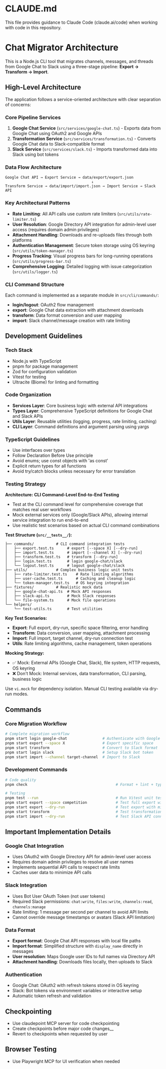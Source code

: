 # CLAUDE.md

This file provides guidance to Claude Code (claude.ai/code) when working with code in this repository.

# Chat Migrator Architecture

This is a Node.js CLI tool that migrates channels, messages, and threads from Google Chat to Slack using a three-stage pipeline: **Export → Transform → Import**.

## High-Level Architecture

The application follows a service-oriented architecture with clear separation of concerns:

### Core Pipeline Services

1. **Google Chat Service** (`src/services/google-chat.ts`) - Exports data from Google Chat using OAuth2 and Google APIs
2. **Transformation Service** (`src/services/transformation.ts`) - Converts Google Chat data to Slack-compatible format
3. **Slack Service** (`src/services/slack.ts`) - Imports transformed data into Slack using bot tokens

### Data Flow Architecture

```
Google Chat API → Export Service → data/export/export.json
                                       ↓
Transform Service → data/import/import.json → Import Service → Slack API
```

### Key Architectural Patterns

- **Rate Limiting**: All API calls use custom rate limiters (`src/utils/rate-limiter.ts`)
- **User Resolution**: Google Directory API integration for admin-level user access (requires domain admin privileges)
- **Attachment Handling**: Downloads and re-uploads files through both platforms
- **Authentication Management**: Secure token storage using OS keyring (`src/utils/token-manager.ts`)
- **Progress Tracking**: Visual progress bars for long-running operations (`src/utils/progress-bar.ts`)
- **Comprehensive Logging**: Detailed logging with issue categorization (`src/utils/logger.ts`)

### CLI Command Structure

Each command is implemented as a separate module in `src/cli/commands/`:
- **login/logout**: OAuth2 flow management
- **export**: Google Chat data extraction with attachment downloads
- **transform**: Data format conversion and user mapping
- **import**: Slack channel/message creation with rate limiting

## Development Guidelines

### Tech Stack

- Node.js with TypeScript
- pnpm for package management
- Zod for configuration validation
- Vitest for testing
- Ultracite (Biome) for linting and formatting

### Code Organization

- **Services Layer**: Core business logic with external API integrations
- **Types Layer**: Comprehensive TypeScript definitions for Google Chat and Slack APIs
- **Utils Layer**: Reusable utilities (logging, progress, rate limiting, caching)
- **CLI Layer**: Command definitions and argument parsing using yargs

### TypeScript Guidelines

- Use interfaces over types
- Follow Declaration Before Use principle
- Avoid enums; use const objects with 'as const'
- Explicit return types for all functions
- Avoid try/catch blocks unless necessary for error translation

### Testing Strategy

**Architecture: CLI Command-Level End-to-End Testing**
- Test at the CLI command level for comprehensive coverage that matches real user workflows
- Mock external services only (Google/Slack APIs), allowing internal service integration to run end-to-end
- Use realistic test scenarios based on actual CLI command combinations

**Test Structure (`src/__tests__/`):**
```
├── commands/          # CLI command integration tests
│   ├── export.test.ts      # export [--space X] [--dry-run]
│   ├── import.test.ts      # import [--channel X] [--dry-run]  
│   ├── transform.test.ts   # transform [--dry-run]
│   ├── login.test.ts       # login google-chat/slack
│   └── logout.test.ts      # logout google-chat/slack
├── utils/             # Complex business logic unit tests
│   ├── rate-limiter.test.ts    # Rate limiting algorithms
│   ├── user-cache.test.ts      # Caching and cleanup logic
│   └── token-manager.test.ts   # OS keyring integration
├── fixtures/          # Realistic mock data
│   ├── google-chat-api.ts  # Mock API responses
│   ├── slack-api.ts        # Mock Slack responses
│   └── file-system.ts      # Mock file operations
└── helpers/
    └── test-utils.ts       # Test utilities
```

**Key Test Scenarios:**
- **Export**: Full export, dry-run, specific space filtering, error handling
- **Transform**: Data conversion, user mapping, attachment processing
- **Import**: Full import, target channel, dry-run connection test
- **Utils**: Rate limiting algorithms, cache management, token operations

**Mocking Strategy:**
- ✅ Mock: External APIs (Google Chat, Slack), file system, HTTP requests, OS keyring
- ❌ Don't Mock: Internal services, data transformation, CLI parsing, business logic

Use `vi.mock` for dependency isolation. Manual CLI testing available via dry-run modes.

## Commands

### Core Migration Workflow

```bash
# Complete migration workflow
pnpm start login google-chat                # Authenticate with Google Chat
pnpm start export --space X                 # Export specific space
pnpm start transform                        # Convert to Slack format
pnpm start login slack                      # Setup Slack bot token
pnpm start import --channel target-channel  # Import to Slack
```

### Development Commands

```bash
# Code quality
pnpm check                                        # Format + lint + typecheck combined

# Testing
pnpm test --run                                   # Run Vitest unit tests
pnpm start export --space competition             # Test full export with minimal data
pnpm start export --dry-run                       # Test export with minimal data
pnpm start transform                              # Test transformation
pnpm start import --dry-run                       # Test Slack API connectivity
```

## Important Implementation Details

### Google Chat Integration

- Uses OAuth2 with Google Directory API for admin-level user access
- Requires domain admin privileges to resolve all user names
- Implements sequential API calls to respect rate limits
- Caches user data to minimize API calls

### Slack Integration

- Uses Bot User OAuth Token (not user tokens)
- Required Slack permissions: `chat:write`, `files:write`, `channels:read`, `channels:manage`
- Rate limiting: 1 message per second per channel to avoid API limits
- Cannot override message timestamps or avatars (Slack API limitation)

### Data Format

- **Export format**: Google Chat API responses with local file paths
- **Import format**: Simplified structure with `display_name` directly in messages
- **User resolution**: Maps Google user IDs to full names via Directory API
- **Attachment handling**: Downloads files locally, then uploads to Slack

### Authentication

- Google Chat: OAuth2 with refresh tokens stored in OS keyring
- Slack: Bot tokens via environment variables or interactive setup
- Automatic token refresh and validation

## Checkpointing

- Use claudepoint MCP server for code checkpointing
- Create checkpoints before major code changes__
- Revert to checkpoints when requested by user

## Browser Testing

- Use Playwright MCP for UI verification when needed